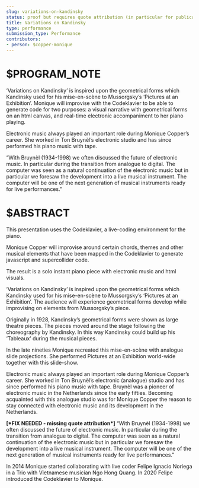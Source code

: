 ```yaml
---
slug: variations-on-kandinsky
status: proof but requires quote attribution (in particular for publication)
title: Variations on Kandinsky
type: performance
submission_type: Performance
contributors:
- person: $copper-monique
---
```


# $PROGRAM_NOTE

‘Variations on Kandinsky’ is inspired upon the geometrical forms which Kandinsky used for his mise-en-scène to Mussorgsky’s ‘Pictures at an Exhibition’. Monique will improvise with the Codeklavier to be able to generate code for two purposes: a visual narrative with geometrical forms on an html canvas, and real-time electronic accompaniment to her piano playing. 

Electronic music always played an important role during Monique Copper’s career. She worked in Ton Bruynèl’s electronic studio and has since performed his piano music with tape. 

“With Bruynèl (1934-1998) we often discussed the future of electronic music. In particular during the transition from analogue to digital. The computer was seen as a natural continuation of the electronic music but in particular we foresaw the development into a live musical instrument. The computer will be one of the next generation of musical instruments ready for live performances."

# $ABSTRACT

This presentation uses the Codeklavier, a live-coding environment for the piano. 

Monique Copper will improvise around certain chords, themes and other musical elements that have been mapped in the Codeklavier to generate javascript and supercollider code. 

The result is a solo instant piano piece with electronic music and html visuals. 

‘Variations on Kandinsky’ is inspired upon the geometrical forms which Kandinsky used for his mise-en-scène to Mussorgsky’s ‘Pictures at an Exhibition’. The audience will experience geometrical forms develop while improvising on elements from Mussorgsky’s piece. 

Originally in 1928, Kandinsky’s geometrical forms were shown as large theatre pieces. The pieces moved around the stage following the choreography by Kandinsky. In this way Kandinsky could build up his ‘Tableaux’ during the musical pieces. 

In the late nineties Monique recreated this mise-en-scène with analogue slide projections. She performed Pictures at an Exhibition world-wide together with this slide-show. 

Electronic music always played an important role during Monique Copper’s career. She worked in Ton Bruynèl’s electronic (analogue) studio and has since performed his piano music with tape. Bruynèl was a pioneer of electronic music in the Netherlands since the early fifties. Becoming acquainted with this analogue studio was for Monique Copper the reason to stay connected with electronic music and its development in the Netherlands. 

**[\*FIX NEEDED - missing quote attribution\*]** “With Bruynèl (1934-1998) we often discussed the future of electronic music. In particular during the transition from analogue to digital. The computer was seen as a natural continuation of the electronic music but in particular we foresaw the development into a live musical instrument. The computer will be one of the next generation of musical instruments ready for live performances." 

In 2014 Monique started collaborating with live coder Felipe Ignacio Noriega in a Trio with Vietnamese musician Ngo Hong Quang. In 2020 Felipe introduced the Codeklavier to Monique.
